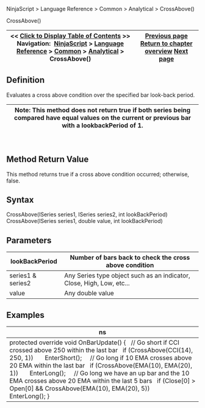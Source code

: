 ﻿
NinjaScript > Language Reference > Common > Analytical > CrossAbove()

CrossAbove()

| << [Click to Display Table of Contents](crossabove.md) >> **Navigation:**     [NinjaScript](ninjascript-1.md) > [Language Reference](language_reference_wip-1.md) > [Common](common-1.md) > [Analytical](market_data-1.md) > CrossAbove() | [Previous page](countif-1.md) [Return to chapter overview](market_data-1.md) [Next page](crossbelow-1.md) |
| --- | --- |
## Definition
Evaluates a cross above condition over the specified bar look-back period. 
 

| Note: This method does not return true if both series being compared have equal values on the current or previous bar with a lookbackPeriod of 1. |
| --- |
 
## Method Return Value
This method returns true if a cross above condition occurred; otherwise, false.
 
## Syntax
CrossAbove(ISeries<double> series1, ISeries<double> series2, int lookBackPeriod)
CrossAbove(ISeries<double> series1, double value, int lookBackPeriod)
## Parameters

| lookBackPeriod | Number of bars back to check the cross above condition |
| --- | --- |
| series1 & series2 | Any Series<double> type object such as an indicator, Close, High, Low, etc... |
| value | Any double value |
## 
## Examples

| ns |
| --- |
| protected override void OnBarUpdate() {    // Go short if CCI crossed above 250 within the last bar    if (CrossAbove(CCI(14), 250, 1))        EnterShort();      // Go long if 10 EMA crosses above 20 EMA within the last bar    if (CrossAbove(EMA(10), EMA(20), 1))        EnterLong();      // Go long we have an up bar and the 10 EMA crosses above 20 EMA within the last 5 bars    if (Close[0] > Open[0] && CrossAbove(EMA(10), EMA(20), 5))        EnterLong(); } |
